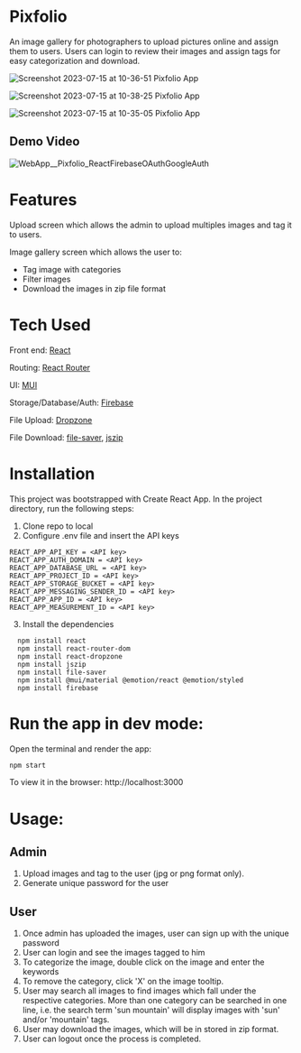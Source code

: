 
# Pixfolio

An image gallery for photographers to upload pictures online and assign them to users. Users can login to review their images and assign tags for easy categorization and download.

![Screenshot 2023-07-15 at 10-36-51 Pixfolio App](https://github.com/dexterch91/project2-bootcamp/assets/38061057/6ed84631-2c91-4307-8f79-ec7cde6eccc3)

![Screenshot 2023-07-15 at 10-38-25 Pixfolio App](https://github.com/dexterch91/project2-bootcamp/assets/38061057/03d3ac42-ca78-4968-9cd1-01d1d396a7c0)

![Screenshot 2023-07-15 at 10-35-05 Pixfolio App](https://github.com/dexterch91/project2-bootcamp/assets/38061057/4ce71dcc-073d-4066-a029-ef7a802982cd)

## Demo Video
![WebApp__Pixfolio_ReactFirebaseOAuthGoogleAuth](https://github.com/dexterch91/project2-bootcamp/assets/62207671/fccf0568-4ea5-4121-a6b9-15042e73aa76)

# Features

Upload screen which allows the admin to upload multiples images and tag it to users.

Image gallery screen which allows the user to:
* Tag image with categories
* Filter images
* Download the images in zip file format

# Tech Used
Front end: [React](https://react.dev)

Routing: [React Router](https://reactrouter.com/en/main)

UI: [MUI](https://mui.com)

Storage/Database/Auth: [Firebase](https://firebase.google.com/docs)

File Upload: [Dropzone](https://www.dropzone.dev)

File Download: [file-saver](https://www.npmjs.com/package/file-saver), [jszip](https://stuk.github.io/jszip)

# Installation
This project was bootstrapped with Create React App. In the project directory, run the following steps:

1. Clone repo to local
2. Configure .env file and insert the API keys
```
REACT_APP_API_KEY = <API key>
REACT_APP_AUTH_DOMAIN = <API key>
REACT_APP_DATABASE_URL = <API key>
REACT_APP_PROJECT_ID = <API key>
REACT_APP_STORAGE_BUCKET = <API key>
REACT_APP_MESSAGING_SENDER_ID = <API key>
REACT_APP_APP_ID = <API key>
REACT_APP_MEASUREMENT_ID = <API key>
```

3. Install the dependencies



```
  npm install react
  npm install react-router-dom
  npm install react-dropzone
  npm install jszip
  npm install file-saver
  npm install @mui/material @emotion/react @emotion/styled
  npm install firebase

```
# Run the app in dev mode:
Open the terminal and render the app: 
```bash
npm start
```

To view it in the browser: http://localhost:3000

# Usage:
## Admin
1. Upload images and tag to the user (jpg or png format only).
2. Generate unique password for the user

## User
1. Once admin has uploaded the images, user can sign up with the unique password
2. User can login and see the images tagged to him
3. To categorize the image, double click on the image and enter the keywords
4. To remove the category, click 'X' on the image tooltip.
5. User may search all images to find images which fall under the respective categories. More than one category can be searched in one line, i.e. the search term 'sun mountain' will display images with 'sun' and/or 'mountain' tags.
6. User may download the images, which will be in stored in zip format.
7. User can logout once the process is completed.
